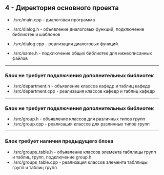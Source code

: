 ## 4 - Директория основного проекта

* ./src/main.cpp - диалоговая программа

* ./src/dialog.h - объявление диалоговых функций, подключение библиотек и шаблонов
* ./src/dialog.cpp - реализация диалоговых функций

* ./src/same.h - подключение общих библиотек для нижеописанных файлов
***
### Блок не требует подключения дополнительных библиотек
* ./src/department.h - объявление классов кафедр и таблиц кафедр 
* ./src/department.cpp - реализация классов кафедр и таблиц кафедр
***
### Блок не требует подключения дополнительных библиотек
* ./src/group.h - объявление классов для различных типов групп
* ./src/group.cpp - реализация классов для различных типов групп
***
### Блок требует наличия предыдущего блока
* ./src/groups_table.h - объявление классов элемента табллицы групп и таблиц групп, подключение group.h
* ./src/groups_table.cpp - реализация классов элемента табллицы групп и таблиц групп